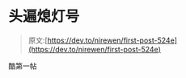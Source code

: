 # 头遍熄灯号

> 原文:[https://dev.to/nirewen/first-post-524e](https://dev.to/nirewen/first-post-524e)

酷第一帖